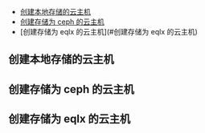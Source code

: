 * [创建本地存储的云主机](#创建本地存储的云主机)
* [创建存储为 ceph 的云主机](#创建本地存储的云主机)
* [创建存储为 eqlx 的云主机](#创建存储为 eqlx 的云主机)

## 创建本地存储的云主机

## 创建存储为 ceph 的云主机
## 创建存储为 eqlx 的云主机
